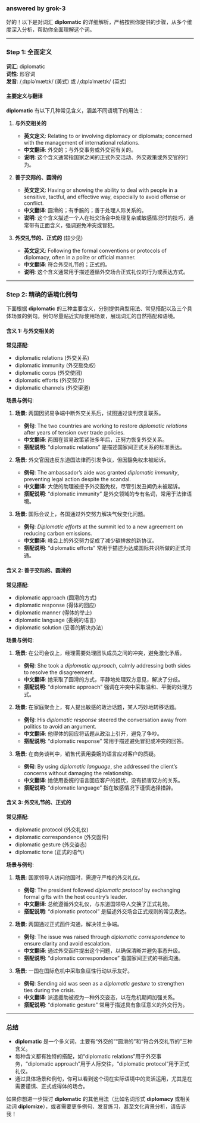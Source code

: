 ### answered by grok-3
好的！以下是对词汇 **diplomatic** 的详细解析，严格按照你提供的步骤，从多个维度深入分析，帮助你全面理解这个词。

---

### Step 1: 全面定义

**词汇**: diplomatic  
**词性**: 形容词  
**发音**: /ˌdɪpləˈmætɪk/ (美式) 或 /ˌdɪpləˈmætɪk/ (英式)

#### 主要定义与翻译
**diplomatic** 有以下几种常见含义，涵盖不同语境下的用法：

1. **与外交相关的**  
   - **英文定义**: Relating to or involving diplomacy or diplomats; concerned with the management of international relations.  
   - **中文翻译**: 外交的；与外交事务或外交官有关的。  
   - **说明**: 这个含义通常指国家之间的正式外交活动、外交政策或外交官的行为。

2. **善于交际的、圆滑的**  
   - **英文定义**: Having or showing the ability to deal with people in a sensitive, tactful, and effective way, especially to avoid offense or conflict.  
   - **中文翻译**: 圆滑的；有手腕的；善于处理人际关系的。  
   - **说明**: 这个含义描述一个人在社交场合中处理复杂或敏感情况时的技巧，通常带有正面含义，强调避免冲突或冒犯。

3. **外交礼节的、正式的** (较少见)  
   - **英文定义**: Following the formal conventions or protocols of diplomacy, often in a polite or official manner.  
   - **中文翻译**: 符合外交礼节的；正式的。  
   - **说明**: 这个含义通常用于描述遵循外交场合正式礼仪的行为或表达方式。

---

### Step 2: 精确的语境化例句

下面根据 **diplomatic** 的三种主要含义，分别提供典型用法、常见搭配以及三个具体场景的例句。例句尽量贴近实际使用场景，展现词汇的自然搭配和语境。

#### 含义 1: 与外交相关的
**常见搭配**:  
- diplomatic relations (外交关系)  
- diplomatic immunity (外交豁免权)  
- diplomatic corps (外交使团)  
- diplomatic efforts (外交努力)  
- diplomatic channels (外交渠道)  

**场景与例句**:

1. **场景**: 两国因贸易争端中断外交关系后，试图通过谈判恢复联系。  
   - **例句**: The two countries are working to restore *diplomatic relations* after years of tension over trade policies.  
   - **中文翻译**: 两国在贸易政策紧张多年后，正努力恢复外交关系。  
   - **搭配说明**: “diplomatic relations” 是描述国家间正式关系的标准表达。

2. **场景**: 外交官因违反东道国法律而引发争议，但因豁免权未被起诉。  
   - **例句**: The ambassador’s aide was granted *diplomatic immunity*, preventing legal action despite the scandal.  
   - **中文翻译**: 大使的助理被授予外交豁免权，尽管引发丑闻仍未被起诉。  
   - **搭配说明**: “diplomatic immunity” 是外交领域的专有名词，常用于法律语境。

3. **场景**: 国际会议上，各国通过外交努力解决气候变化问题。  
   - **例句**: *Diplomatic efforts* at the summit led to a new agreement on reducing carbon emissions.  
   - **中文翻译**: 峰会上的外交努力促成了减少碳排放的新协议。  
   - **搭配说明**: “diplomatic efforts” 常用于描述为达成国际共识所做的正式沟通。

#### 含义 2: 善于交际的、圆滑的
**常见搭配**:  
- diplomatic approach (圆滑的方式)  
- diplomatic response (得体的回应)  
- diplomatic manner (得体的举止)  
- diplomatic language (委婉的语言)  
- diplomatic solution (妥善的解决办法)  

**场景与例句**:

1. **场景**: 在公司会议上，经理需要处理团队成员之间的冲突，避免激化矛盾。  
   - **例句**: She took a *diplomatic approach*, calmly addressing both sides to resolve the disagreement.  
   - **中文翻译**: 她采取了圆滑的方式，平静地处理双方意见，解决了分歧。  
   - **搭配说明**: “diplomatic approach” 强调在冲突中采取温和、平衡的处理方式。

2. **场景**: 在家庭聚会上，有人提出敏感的政治话题，某人巧妙地转移话题。  
   - **例句**: His *diplomatic response* steered the conversation away from politics to avoid an argument.  
   - **中文翻译**: 他得体的回应将话题从政治上引开，避免了争吵。  
   - **搭配说明**: “diplomatic response” 常用于描述避免冒犯或冲突的回答。

3. **场景**: 在商务谈判中，销售代表用委婉的语言应对客户的质疑。  
   - **例句**: By using *diplomatic language*, she addressed the client’s concerns without damaging the relationship.  
   - **中文翻译**: 她使用委婉的语言回应客户的担忧，没有损害双方的关系。  
   - **搭配说明**: “diplomatic language” 指在敏感情况下谨慎选择措辞。

#### 含义 3: 外交礼节的、正式的
**常见搭配**:  
- diplomatic protocol (外交礼仪)  
- diplomatic correspondence (外交函件)  
- diplomatic gesture (外交姿态)  
- diplomatic tone (正式的语气)  

**场景与例句**:

1. **场景**: 国家领导人访问他国时，需遵守严格的外交礼仪。  
   - **例句**: The president followed *diplomatic protocol* by exchanging formal gifts with the host country’s leader.  
   - **中文翻译**: 总统遵循外交礼仪，与东道国领导人交换了正式礼物。  
   - **搭配说明**: “diplomatic protocol” 是描述外交场合正式规则的常见表达。

2. **场景**: 两国通过正式函件沟通，解决领土争端。  
   - **例句**: The issue was raised through *diplomatic correspondence* to ensure clarity and avoid escalation.  
   - **中文翻译**: 通过外交函件提出这个问题，以确保清晰并避免事态升级。  
   - **搭配说明**: “diplomatic correspondence” 指国家间正式的书面沟通。

3. **场景**: 一国在国际危机中采取象征性行动以示友好。  
   - **例句**: Sending aid was seen as a *diplomatic gesture* to strengthen ties during the crisis.  
   - **中文翻译**: 派遣援助被视为一种外交姿态，以在危机期间加强关系。  
   - **搭配说明**: “diplomatic gesture” 常用于描述具有象征意义的外交行为。

---

### 总结
- **diplomatic** 是一个多义词，主要有“外交的”“圆滑的”和“符合外交礼节的”三种含义。  
- 每种含义都有独特的搭配，如“diplomatic relations”用于外交事务，“diplomatic approach”用于人际交往，“diplomatic protocol”用于正式礼仪。  
- 通过具体场景和例句，你可以看到这个词在实际语境中的灵活运用，尤其是在需要谨慎、正式或得体的场合。

如果你想进一步探讨 **diplomatic** 的其他用法（比如名词形式 **diplomacy** 或相关动词 **diplomize**），或者需要更多例句、发音练习，甚至文化背景分析，请告诉我！